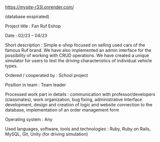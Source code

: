 https://mysite-r33l.onrender.com/

(database exspirated)


Project title	:	Fan Ruf Eshop

Date	:	02/23 – 04/23

Short description	:	Simple e-shop focused on selling used cars of the famous Ruf brand. We have also implemented an admin interface for the possibility of working with CRUD operations. We have created a unique simulator for users to test the driving characteristics of individual vehicle types.

Ordered / cooperated by	:	School project

Position in team	:	Team leader

Processed work part in details	:	communication with professor/developers (classmates), work organization, bug fixing, administrative interface development, design and creation of logic and website connection to the database, implementation of an order management form

Operating system	:	Any

Used languages, software, tools and technologies	:	Ruby, Ruby on Rails, MySQL, Git, Unity (for driving simulation)
